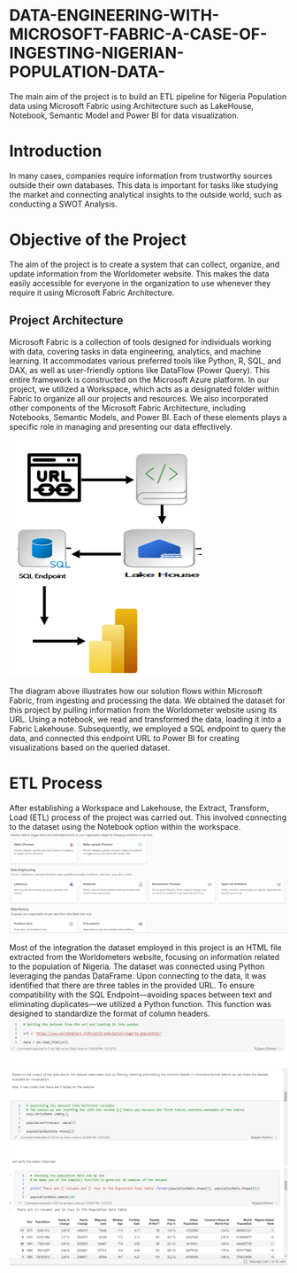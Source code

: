 # DATA-ENGINEERING-WITH-MICROSOFT-FABRIC-A-CASE-OF-INGESTING-NIGERIAN-POPULATION-DATA-
The main aim of the project is to build an ETL pipeline for Nigeria Population data using Microsoft Fabric using Architecture such as LakeHouse, Notebook, Semantic Model and Power BI for data visualization.

# Introduction
In many cases, companies require information from trustworthy sources outside their own databases. This data is important for tasks like studying the market and connecting analytical insights to the outside world, such as conducting a SWOT Analysis.

# Objective of the Project
The aim of the project is to create a system that can collect, organize, and update information from the Worldometer website. This makes the data easily accessible for everyone in the organization to use whenever they require it using Microsoft Fabric Architecture.
## Project Architecture
Microsoft Fabric is a collection of tools designed for individuals working with data, covering tasks in data engineering, analytics, and machine learning. It accommodates various preferred tools like Python, R, SQL, and DAX, as well as user-friendly options like DataFlow (Power Query). This entire framework is constructed on the Microsoft Azure platform.
In our project, we utilized a Workspace, which acts as a designated folder within Fabric to organize all our projects and resources. We also incorporated other components of the Microsoft Fabric Architecture, including Notebooks, Semantic Models, and Power BI. Each of these elements plays a specific role in managing and presenting our data effectively.

![Architecuture Image](https://github.com/Ainaganiu/DATA-ENGINEERING-WITH-MICROSOFT-FABRIC-A-CASE-OF-INGESTING-NIGERIAN-POPULATION-DATA-/blob/main/Pictures/architecture.png)

The diagram above illustrates how our solution flows within Microsoft Fabric, from ingesting and processing the data. We obtained the dataset for this project by pulling information from the Worldometer website using its URL. Using a notebook, we read and transformed the data, loading it into a Fabric Lakehouse. Subsequently, we employed a SQL endpoint to query the data, and connected this endpoint URL to Power BI for creating visualizations based on the queried dataset.

# ETL Process
After establishing a Workspace and Lakehouse, the Extract, Transform, Load (ETL) process of the project was carried out. This involved connecting to the dataset using the Notebook option within the workspace.
![Notebook](https://github.com/Ainaganiu/DATA-ENGINEERING-WITH-MICROSOFT-FABRIC-A-CASE-OF-INGESTING-NIGERIAN-POPULATION-DATA-/blob/main/Pictures/notebook.png)


Most of the integration the dataset employed in this project is an HTML file extracted from the Worldometers website, focusing on information related to the population of Nigeria. The dataset was connected using Python leveraging the pandas DataFrame.
Upon connecting to the data, it was identified that there are three tables in the provided URL. To ensure compatibility with the SQL Endpoint—avoiding spaces between text and eliminating duplicates—we utilized a Python function. This function was designed to standardize the format of column headers.
![urlloading](https://github.com/Ainaganiu/DATA-ENGINEERING-WITH-MICROSOFT-FABRIC-A-CASE-OF-INGESTING-NIGERIAN-POPULATION-DATA-/blob/main/Pictures/urlloading.png)
![dataframe](https://github.com/Ainaganiu/DATA-ENGINEERING-WITH-MICROSOFT-FABRIC-A-CASE-OF-INGESTING-NIGERIAN-POPULATION-DATA-/blob/main/Pictures/dataframe.png)
![tables1](https://github.com/Ainaganiu/DATA-ENGINEERING-WITH-MICROSOFT-FABRIC-A-CASE-OF-INGESTING-NIGERIAN-POPULATION-DATA-/blob/main/Pictures/dataTables.png)

